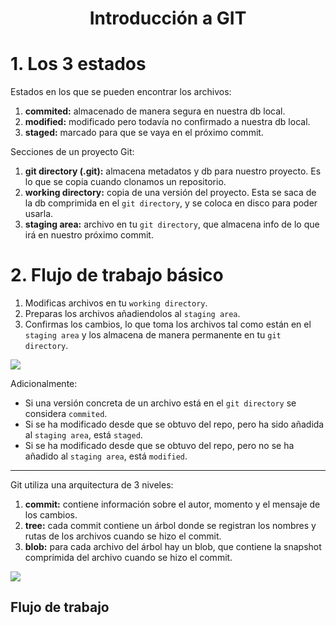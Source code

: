 <h1 align="center">Introducción a GIT</h1>

# 1. Los 3 estados

Estados en los que se pueden encontrar los archivos:
1. **commited:** almacenado de manera segura en nuestra db local.
2. **modified:** modificado pero todavía no confirmado a nuestra db local.
3. **staged:** marcado para que se vaya en el próximo commit.

Secciones de un proyecto Git:
1. **git directory (.git):** almacena metadatos y db para nuestro proyecto. Es lo que se copia cuando clonamos un repositorio.
2. **working directory:** copia de una versión del proyecto. Esta se saca de la db comprimida en el `git directory`, y se coloca en disco para poder usarla.
3. **staging area:** archivo en tu `git directory`, que almacena info de lo que irá en nuestro próximo commit.

# 2. Flujo de trabajo básico

1. Modificas archivos en tu `working directory`.
2. Preparas los archivos añadiendolos al `staging area`.
3. Confirmas los cambios, lo que toma los archivos tal como están en el `staging area` y los almacena de manera permanente en tu `git directory`.

<img src="https://i.imgur.com/7i9c2UK.png">

Adicionalmente:
+ Si una versión concreta de un archivo está en el `git directory` se considera `commited`.
+ Si se ha modificado desde que se obtuvo del repo, pero ha sido añadida al `staging area`, está `staged`.
+ Si se ha modificado desde que se obtuvo del repo, pero no se ha añadido al `staging area`, está  `modified`.

---

Git utiliza una arquitectura de 3 niveles:
1. **commit:** contiene información sobre el autor, momento y el mensaje de los cambios.
2. **tree:** cada commit contiene un árbol donde se registran los nombres y rutas de los archivos cuando se hizo el commit.
3. **blob:** para cada archivo del árbol hay un blob, que contiene la snapshot comprimida del archivo cuando se hizo el commit.

<img src="https://i.imgur.com/KosGd4Q.png">

## Flujo de trabajo

